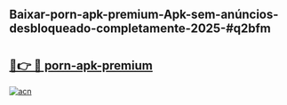 ## Baixar-porn-apk-premium-Apk-sem-anúncios-desbloqueado-completamente-2025-#q2bfm

# <h2><a href="https://ainizakaria.my?title=porn-apk-premium&ref=20M">🔗👉 🔴 porn-apk-premium</a></h2>

[![acn](https://github.com/user-attachments/assets/0f9c940e-d8b0-45ae-aac7-cd30a18b3e1c)](https://ainizakaria.my?title=porn-apk-premium&ref=20M)

